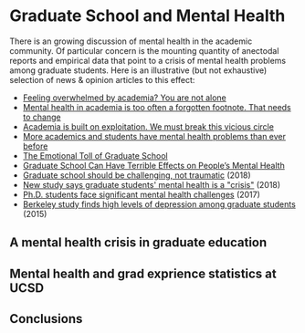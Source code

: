 # Graduate School and Mental Health

There is an growing discussion of mental health in the academic community.
Of particular concern is the mounting quantity of anectodal reports and
empirical data that point to a crisis of mental health problems among graduate
students. Here is an illustrative (but not exhaustive) selection of news &
opinion articles to this effect:

- [Feeling overwhelmed by academia? You are not alone](https://www.nature.com/articles/d41586-018-04998-1)
- [Mental health in academia is too often a forgotten footnote. That needs to change](https://www.sciencemag.org/careers/2018/04/mental-health-academia-too-often-forgotten-footnote-needs-change)
- [Academia is built on exploitation. We must break this vicious circle](https://www.theguardian.com/higher-education-network/2018/may/18/academia-exploitation-university-mental-health-professors-plagiarism)
- [More academics and students have mental health problems than ever before](http://theconversation.com/more-academics-and-students-have-mental-health-problems-than-ever-before-90339)
- [The Emotional Toll of Graduate School](https://blogs.scientificamerican.com/observations/the-emotional-toll-of-graduate-school/)
- [Graduate School Can Have Terrible Effects on People’s Mental Health](https://www.theatlantic.com/education/archive/2018/11/anxiety-depression-mental-health-graduate-school/576769/)
- [Graduate school should be challenging, not traumatic](https://chroniclevitae.com/news/2130-graduate-school-should-be-challenging-not-traumatic) (2018)
- [New study says graduate students' mental health is a "crisis"](https://www.insidehighered.com/news/2018/03/06/new-study-says-graduate-students-mental-health-crisis) (2018)
- [Ph.D. students face significant mental health challenges](https://www.sciencemag.org/careers/2017/04/phd-students-face-significant-mental-health-challenges) (2017)
- [Berkeley study finds high levels of depression among graduate students](https://www.insidehighered.com/news/2015/04/22/berkeley-study-finds-high-levels-depression-among-graduate-students) (2015)


## A mental health crisis in graduate education

## Mental health and grad exprience statistics at UCSD

## Conclusions
